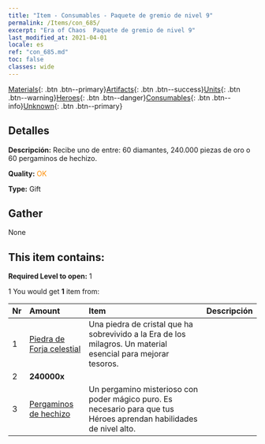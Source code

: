 ```yaml
---
title: "Item - Consumables - Paquete de gremio de nivel 9"
permalink: /Items/con_685/
excerpt: "Era of Chaos  Paquete de gremio de nivel 9"
last_modified_at: 2021-04-01
locale: es
ref: "con_685.md"
toc: false
classes: wide
---
```

 [Materials](/es/Items/){: .btn .btn--primary}[Artifacts](/es/Items/Artifacts/){: .btn .btn--success}[Units](/es/Items/Units/){: .btn .btn--warning}[Heroes](/es/Items/Heroes/){: .btn .btn--danger}[Consumables](/es/Items/Consumables/){: .btn .btn--info}[Unknown](/es/Items/Unknown/){: .btn .btn--primary}

## Detalles
 **Descripción:** Recibe uno de entre: 60 diamantes, 240.000 piezas de oro o 60 pergaminos de hechizo.

 **Quality:** <span style="color: #FF8C00">OK</span>

 **Type:** Gift

## Gather

  None

## This item contains:

 **Required Level to open:** 1

 1 You would get **1** item  from:

  | Nr | Amount |     Item    | Descripción |
  |:---|:-------|:------------|:-----------:|
  | 1 | [Piedra de Forja celestial](/es/Items/art_188/) | Una piedra de cristal que ha sobrevivido a la Era de los milagros. Un material esencial para mejorar tesoros. | 
  | 2 |  **240000x** | <i class="fas fa-coins"/> |  | 
  | 3 | [Pergaminos de hechizo](/es/Items/con_694/) | Un pergamino misterioso con poder mágico puro. Es necesario para que tus Héroes aprendan habilidades de nivel alto. | 
